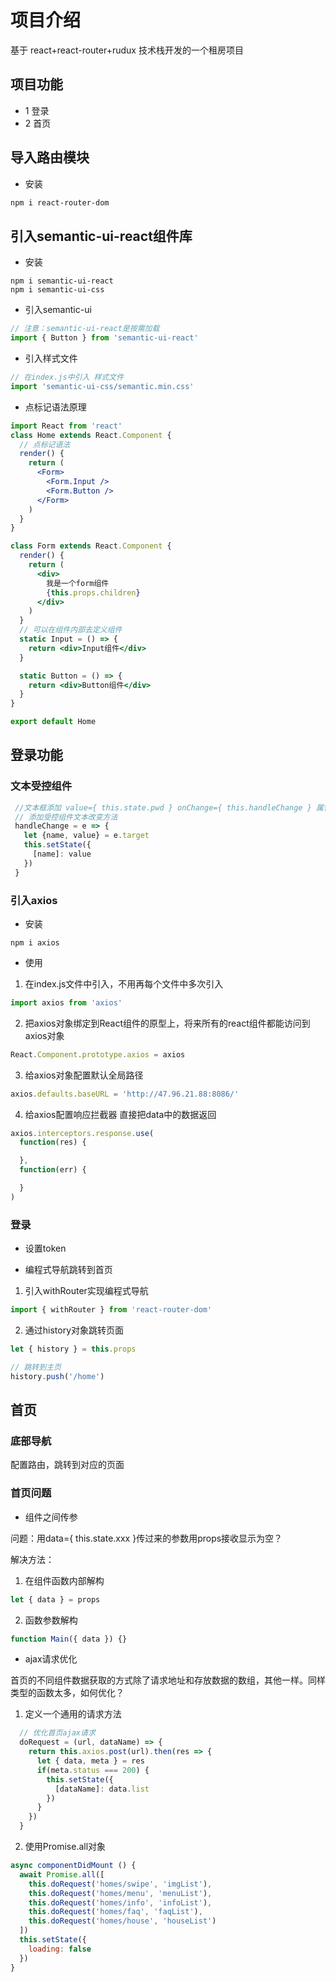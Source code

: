 # 项目介绍

基于 react+react-router+rudux 技术栈开发的一个租房项目

## 项目功能

- 1 登录
- 2 首页

## 导入路由模块

- 安装

```bash
npm i react-router-dom
```

## 引入semantic-ui-react组件库

- 安装

```npm
npm i semantic-ui-react
npm i semantic-ui-css
```

- 引入semantic-ui

```js
// 注意：semantic-ui-react是按需加载
import { Button } from 'semantic-ui-react'
```

- 引入样式文件

```js
// 在index.js中引入 样式文件
import 'semantic-ui-css/semantic.min.css'
```

- 点标记语法原理

```jsx
import React from 'react'
class Home extends React.Component {
  // 点标记语法
  render() {
    return (
      <Form>
        <Form.Input />
        <Form.Button />
      </Form>
    )
  }
}

class Form extends React.Component {
  render() {
    return (
      <div>
        我是一个form组件
        {this.props.children}
      </div>
    )
  }
  // 可以在组件内部去定义组件
  static Input = () => {
    return <div>Input组件</div>
  }

  static Button = () => {
    return <div>Button组件</div>
  }
}

export default Home

```

## 登录功能

### 文本受控组件

 ```jsx 
  //文本框添加 value={ this.state.pwd } onChange={ this.handleChange } 属性
  // 添加受控组件文本改变方法
  handleChange = e => {
    let {name, value} = e.target
    this.setState({
      [name]: value
    })
  }
 ```

### 引入axios

- 安装

```npm
npm i axios
```

- 使用

1. 在index.js文件中引入，不用再每个文件中多次引入

```js
import axios from 'axios'
```
2. 把axios对象绑定到React组件的原型上，将来所有的react组件都能访问到axios对象

```js
React.Component.prototype.axios = axios
```

3. 给axios对象配置默认全局路径

```js
axios.defaults.baseURL = 'http://47.96.21.88:8086/'
```

4. 给axios配置响应拦截器 直接把data中的数据返回
 ```js
 axios.interceptors.response.use(
   function(res) {

   },
   function(err) {

   }
 )
 ```

 ### 登录

 - 设置token

 - 编程式导航跳转到首页

 1. 引入withRouter实现编程式导航

 ```js
import { withRouter } from 'react-router-dom'
 ```

 2. 通过history对象跳转页面

 ```js
 let { history } = this.props

 // 跳转到主页
 history.push('/home')
 ```

 ## 首页

 ### 底部导航

 配置路由，跳转到对应的页面


### 首页问题

- 组件之间传参

问题：用data={ this.state.xxx }传过来的参数用props接收显示为空？

解决方法：

1. 在组件函数内部解构
```js
let { data } = props
```

2. 函数参数解构

```js
function Main({ data }) {}
```

- ajax请求优化

首页的不同组件数据获取的方式除了请求地址和存放数据的数组，其他一样。同样类型的函数太多，如何优化？

1. 定义一个通用的请求方法

```js
  // 优化首页ajax请求
  doRequest = (url, dataName) => {
    return this.axios.post(url).then(res => {
      let { data, meta } = res
      if(meta.status === 200) {
        this.setState({
          [dataName]: data.list
        })
      }
    })
  }
```

2. 使用Promise.all对象

```js
async componentDidMount () {
  await Promise.all([
    this.doRequest('homes/swipe', 'imgList'),
    this.doRequest('homes/menu', 'menuList'),
    this.doRequest('homes/info', 'infoList'),
    this.doRequest('homes/faq', 'faqList'),
    this.doRequest('homes/house', 'houseList')
  ])
  this.setState({
    loading: false
  })
}
```









